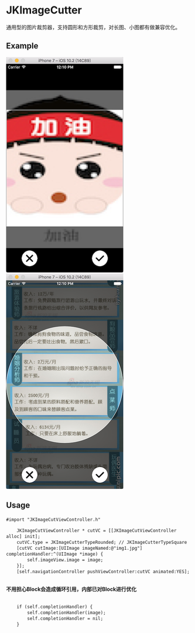 # JKImageCutter
通用型的图片裁剪器，支持圆形和方形裁剪，对长图、小图都有做兼容优化。

## Example ##

<img src="https://github.com/XiFengLang/JKImageCutter/blob/master/JKImageCutter01.png"
 width="320" height="588">
<img src="https://github.com/XiFengLang/JKImageCutter/blob/master/JKImageCutter02.png"
 width="320" height="588">

## Usage ##


```Object-C
#import "JKImageCutViewController.h"
```

```Object-C
    JKImageCutViewController * cutVC = [[JKImageCutViewController alloc] init];
    cutVC.type = JKImageCutterTypeRounded; // JKImageCutterTypeSquare
    [cutVC cutImage:[UIImage imageNamed:@"img1.jpg"] completionHandler:^(UIImage *image) {
        self.imageView.image = image;
    }];
    [self.navigationController pushViewController:cutVC animated:YES];
    
```


**不用担心Block会造成循环引用，内部已对Block进行优化**

```Object-C

	if (self.completionHandler) {
        self.completionHandler(image);
        self.completionHandler = nil;
    }
```
